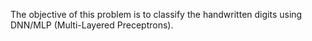The objective of this problem is to classify the handwritten digits using DNN/MLP (Multi-Layered Preceptrons).
